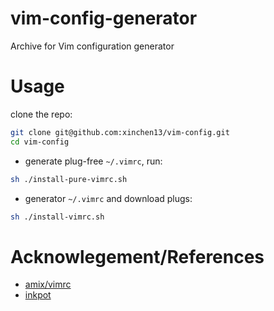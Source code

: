 # vim-config-generator
Archive for Vim configuration generator

# Usage
clone the repo:

```sh
git clone git@github.com:xinchen13/vim-config.git
cd vim-config
```
- generate plug-free `~/.vimrc`, run:

```sh
sh ./install-pure-vimrc.sh
```

- generator `~/.vimrc` and download plugs:

```sh
sh ./install-vimrc.sh
```

# Acknowlegement/References
- [amix/vimrc](https://github.com/amix/vimrc)
- [inkpot](http://bytefluent.com/vivify)